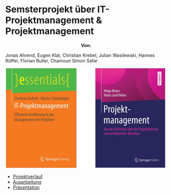 ﻿# Semsterprojekt über IT-Projektmanagement & Projektmanagement

<center> <b> Von: </b> </center> 
<p>Jonas Ahrend,
Eugen Klat,
Christian Krebel,
Julian Wasilewski,
Hannes Rüffer,
Florian Buller,
Chamoun Simon Safar</p>


![Home Titelbild](Home_Titelbild.jpg)  
  
  * [Projektverlauf](/Projektverlauf/README.md)
  * [Ausarbeitung](/Ausarbeitung/README.md)
  * [Präsentation](Präsentation/ ":ignore title")  